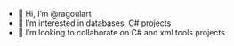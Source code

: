 - 👋 Hi, I’m @ragoulart
- 👀 I’m interested in databases, C# projects
- 💞️ I’m looking to collaborate on C# and xml tools projects


<!---
ragoulart/ragoulart is a ✨ special ✨ repository because its `README.md` (this file) appears on your GitHub profile.
You can click the Preview link to take a look at your changes.
--->
